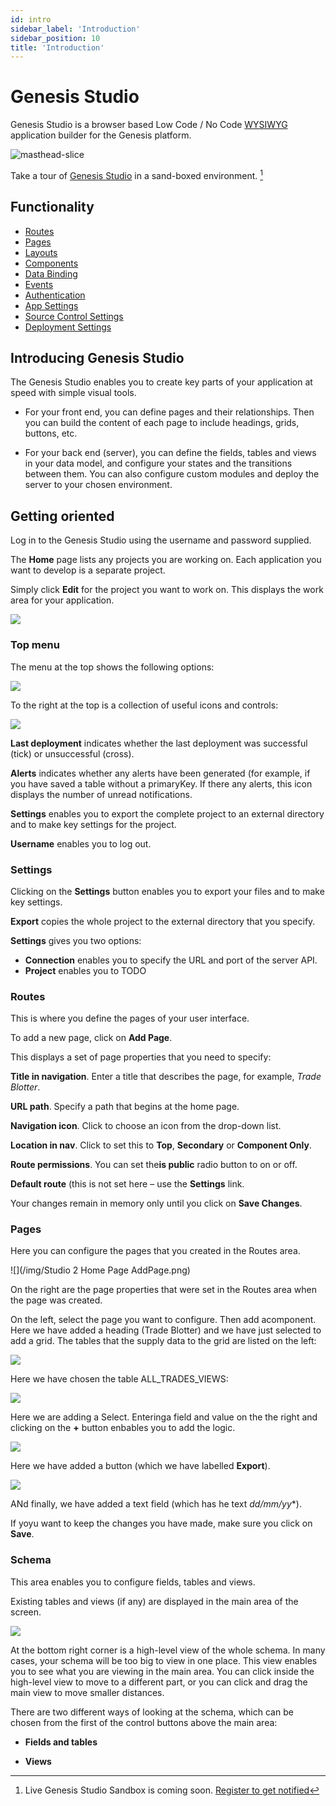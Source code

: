 ```yaml
---
id: intro
sidebar_label: 'Introduction'
sidebar_position: 10
title: 'Introduction'
---
```


# Genesis Studio

Genesis Studio is a browser based Low Code / No Code [WYSIWYG](https://en.wikipedia.org/wiki/WYSIWYG) 
application builder for the Genesis platform.

![masthead-slice](/img/genesis-studio-banner.png "Gensis Studio")

Take a tour of [Genesis Studio](#) in a sand-boxed environment. [^1]

## Functionality

- [Routes](routes.md)
- [Pages](pages.md)
- [Layouts](layouts.md)
- [Components](components.md)
- [Data Binding](data-binding.md)
- [Events](events.md)
- [Authentication](authentication.md)
- [App Settings](settings/app.md)
- [Source Control Settings](settings/source-control.md)
- [Deployment Settings](settings/deployment.md)

[^1]: Live Genesis Studio Sandbox is coming soon. [Register to get notified](https://genesis.global/contact-us/) 

## Introducing Genesis Studio
The Genesis Studio enables you to create key parts of your application at speed with simple visual tools.

* For your front end, you can define pages and their relationships. Then you can build the content of each page to include headings, grids, buttons, etc.

* For your back end (server), you can define the fields, tables and views in your data model, and configure your states and the transitions between them. You can also configure custom modules and deploy the server to your chosen environment.

## Getting oriented
Log in to the Genesis Studio using the username and password supplied.

The **Home** page lists any projects you are working on. Each application you want to develop is a separate project. 

Simply click **Edit** for the project you want to work on. This displays the work area for your application.

![](/img/Studio1Landing.png)

### Top menu
The menu at the top shows the following options:

![](/img/studio-menu-1.png)

To the right at the top is a collection of useful icons and controls:

![](/img/studio-controls.png)


**Last deployment** indicates whether the last deployment was successful (tick) or unsuccessful (cross).

**Alerts** indicates whether any alerts have been generated (for example, if you have saved a table without a primaryKey. If there any alerts, this icon displays the number of unread notifications.

**Settings** enables you to export the complete project to an external directory and to make key settings for the project.

**Username** enables you to log out.

### Settings
Clicking on the **Settings** button enables you to export your files and to make key settings.

**Export** copies the whole project to the external directory that you specify.

**Settings** gives you two options:

* **Connection** enables you to specify the URL and port of the server API.
* **Project** enables you to  TODO


### Routes
This is where you define the pages of your user interface.

To add a new page, click on **Add Page**.

This displays a set of page properties that you need to specify:

**Title in navigation**. Enter a title that describes the page, for example, _Trade Blotter_.

**URL path**. Specify a path that begins at the home page.

**Navigation icon**. Click to choose an icon from the drop-down list.

**Location in nav**. Click to set this to **Top**, **Secondary** or **Component Only**.

**Route permissions**. You can set the**is public** radio button to on or off.

**Default route** (this is not set here – use the **Settings** link.

Your changes remain in memory only until you click on **Save Changes**.

### Pages

Here you can configure the pages that you created in the Routes area. 


![](/img/Studio 2 Home Page AddPage.png)

On the right are the page properties that were set in the Routes area when the page was created.

On the left, select the page you want to configure. Then add acomponent. Here we have added a heading (Trade Blotter) and we have just selected to add a grid. The tables that the supply data to the grid are listed on the left:


![](/img/Studio5.png)

Here we have chosen the table ALL_TRADES_VIEWS:

![](/img/Studio6.png)

Here we are adding a Select. Enteringa field and value on the the right and clicking on the **+** button enbables you to add the logic.

![](/img/Studio7.png)

Here we have added a button (which we have labelled **Export**).


![](/img/Studio8.png)

ANd finally, we have added a text field (which has he text *dd/mm/yy**).

If yoyu want to keep the changes you have made, make sure you click on **Save**.

### Schema
This area enables you to configure fields, tables and views.

Existing tables and views (if any) are displayed in the main area of the screen.

![](/img/Studioschema1.png)

At the bottom right corner is a high-level view of the whole schema. In many cases, your schema will be too big to view in one place. This view enables you to see what you are viewing in the main area. You can click inside the high-level view to move to a different part, or you can click and drag the main view to move smaller distances.

There are two different ways of looking at the schema, which can be chosen from the first of the control buttons above the main area:

* **Fields and tables**

* **Views**


